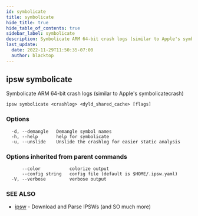 ```yaml
---
id: symbolicate
title: symbolicate
hide_title: true
hide_table_of_contents: true
sidebar_label: symbolicate
description: Symbolicate ARM 64-bit crash logs (similar to Apple's symbolicatecrash)
last_update:
  date: 2022-11-29T11:50:35-07:00
  author: blacktop
---
```

## ipsw symbolicate

Symbolicate ARM 64-bit crash logs (similar to Apple's symbolicatecrash)

```
ipsw symbolicate <crashlog> <dyld_shared_cache> [flags]
```

### Options

```
  -d, --demangle   Demangle symbol names
  -h, --help       help for symbolicate
  -u, --unslide    Unslide the crashlog for easier static analysis
```

### Options inherited from parent commands

```
      --color           colorize output
      --config string   config file (default is $HOME/.ipsw.yaml)
  -V, --verbose         verbose output
```

### SEE ALSO

* [ipsw](/docs/cli/ipsw)	 - Download and Parse IPSWs (and SO much more)


